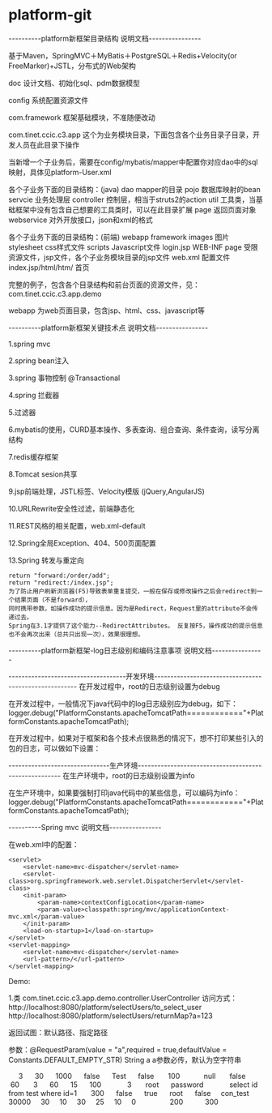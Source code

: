 platform-git
============
----------platform新框架目录结构 说明文档----------------

基于Maven，SpringMVC＋MyBatis＋PostgreSQL＋Redis+Velocity(or FreeMarker)+JSTL，分布式的Web架构

doc   设计文档、初始化sql、pdm数据模型

config  系统配置资源文件

com.framework   框架基础模块，不准随便改动

com.tinet.ccic.c3.app  这个为业务模块目录，下面包含各个业务目录子目录，开发人员在此目录下操作

当新增一个子业务后，需要在config/mybatis/mapper中配置你对应dao中的sql映射，具体见platform-User.xml

各个子业务下面的目录结构：(java)
    dao             mapper的目录
    pojo            数据库映射的bean
    servcie         业务处理层
    controller      控制层，相当于struts2的action
    util            工具类，当基础框架中没有包含自己想要的工具类时，可以在此目录扩展
    page            返回页面对象
    webservice      对外开放接口，json和xml的格式

各个子业务下面的目录结构：(前端)
webapp
    framework
        images              图片
        stylesheet          css样式文件
        scripts             Javascript文件
        login.jsp
    WEB-INF
        page                受限资源文件，jsp文件，各个子业务模块目录的jsp文件
        web.xml             配置文件
    index.jsp/html/htm/     首页


完整的例子，包含各个目录结构和前台页面的资源文件，见：com.tinet.ccic.c3.app.demo

webapp  为web页面目录，包含jsp、html、css、javascript等


----------platform新框架关键技术点 说明文档----------------

1.spring mvc

2.spring bean注入

3.spring 事物控制 @Transactional

4.spring 拦截器

5.过滤器

6.mybatis的使用，CURD基本操作、多表查询、组合查询、条件查询，读写分离结构

7.redis缓存框架

8.Tomcat sesion共享

9.jsp前端处理，JSTL标签、Velocity模版  (jQuery,AngularJS)

10.URLRewrite安全性过滤，前端静态化

11.REST风格的相关配置，web.xml-default

12.Spring全局Exception、404、500页面配置

13.Spring 转发与重定向

    return "forward:/order/add";
    return "redirect:/index.jsp";
    为了防止用户刷新浏览器(F5)导致表单重复提交，一般在保存或修改操作之后会redirect到一个结果页面（不是forward），
    同时携带参数，如操作成功的提示信息。因为是Redirect，Request里的attribute不会传递过去。
    Spring在3.1才提供了这个能力--RedirectAttributes。 反复按F5，操作成功的提示信息也不会再次出来（总共只出现一次），效果很理想。
    


----------platform新框架-log日志级别和编码注意事项 说明文档----------------
  <!--
    从小到大OFF、FATAL、ERROR、WARN、INFO、DEBUG、ALL
    如果root设置为info，则debug级别的日志信息将不被打印出来
    -->

------------------------------------开发环境------------------------------------------------------
在开发过程中，root的日志级别设置为debug

在开发过程中，一般情况下java代码中的log日志级别应为debug，如下：
        logger.debug("PlatformConstants.apacheTomcatPath============"+PlatformConstants.apacheTomcatPath);

在开发过程中，如果对于框架和各个技术点很熟悉的情况下，想不打印某些引入的包的日志，可以做如下设置：
        <logger name="net.sf.json.JSONObject" level="ERROR"/>
        <logger name="org.springframework" level="ERROR"/>


-------------------------------生产环境------------------------------------------------------
在生产环境中，root的日志级别设置为info

在生产环境中，如果要强制打印java代码中的某些信息，可以编码为info：
        logger.debug("PlatformConstants.apacheTomcatPath============"+PlatformConstants.apacheTomcatPath);



----------Spring mvc 说明文档----------------

在web.xml中的配置：

<!-- springMVC的配置 -->
    <servlet>
		<servlet-name>mvc-dispatcher</servlet-name>
		<servlet-class>org.springframework.web.servlet.DispatcherServlet</servlet-class>
        <init-param>
            <param-name>contextConfigLocation</param-name>
            <param-value>classpath:spring/mvc/applicationContext-mvc.xml</param-value>
        </init-param>
        <load-on-startup>1</load-on-startup>
	</servlet>
    <servlet-mapping>
		<servlet-name>mvc-dispatcher</servlet-name>
		<url-pattern>/</url-pattern>
	</servlet-mapping>


Demo:

1.类         com.tinet.ccic.c3.app.demo.controller.UserController
  访问方式：  http://localhost:8080/platform/selectUsers/to_select_user
            http://localhost:8080/platform/selectUsers/returnMap?a=123

返回试图：默认路径、指定路径

参数：@RequestParam(value = "a",required = true,defaultValue = Constants.DEFAULT_EMPTY_STR) String a
    a参数必传，默认为空字符串



<c3p0-config>
  <default-config>
 <!--当连接池中的连接耗尽的时候c3p0一次同时获取的连接数。Default: 3 -->
 <property name="acquireIncrement">3</property>
 
 <!--定义在从数据库获取新连接失败后重复尝试的次数。Default: 30 -->
 <property name="acquireRetryAttempts">30</property>
 
 <!--两次连接中间隔时间，单位毫秒。Default: 1000 -->
 <property name="acquireRetryDelay">1000</property>
 
 <!--连接关闭时默认将所有未提交的操作回滚。Default: false -->
 <property name="autoCommitOnClose">false</property>
 
 <!--c3p0将建一张名为Test的空表，并使用其自带的查询语句进行测试。如果定义了这个参数那么
  属性preferredTestQuery将被忽略。你不能在这张Test表上进行任何操作，它将只供c3p0测试
  使用。Default: null-->
 <property name="automaticTestTable">Test</property>
 
 <!--获取连接失败将会引起所有等待连接池来获取连接的线程抛出异常。但是数据源仍有效
  保留，并在下次调用getConnection()的时候继续尝试获取连接。如果设为true，那么在尝试
  获取连接失败后该数据源将申明已断开并永久关闭。Default: false-->
 <property name="breakAfterAcquireFailure">false</property>
 
 <!--当连接池用完时客户端调用getConnection()后等待获取新连接的时间，超时后将抛出
  SQLException,如设为0则无限期等待。单位毫秒。Default: 0 --> 
 <property name="checkoutTimeout">100</property>
 
 <!--通过实现ConnectionTester或QueryConnectionTester的类来测试连接。类名需制定全路径。
  Default: com.mchange.v2.c3p0.impl.DefaultConnectionTester-->
 <property name="connectionTesterClassName"></property>
 
 <!--指定c3p0 libraries的路径，如果（通常都是这样）在本地即可获得那么无需设置，默认null即可
  Default: null-->
 <property name="factoryClassLocation">null</property>
 
 <!--Strongly disrecommended. Setting this to true may lead to subtle and bizarre bugs. 
  （文档原文）作者强烈建议不使用的一个属性--> 
 <property name="forceIgnoreUnresolvedTransactions">false</property>
 
 <!--每60秒检查所有连接池中的空闲连接。Default: 0 --> 
 <property name="idleConnectionTestPeriod">60</property>
 
 <!--初始化时获取三个连接，取值应在minPoolSize与maxPoolSize之间。Default: 3 --> 
 <property name="initialPoolSize">3</property>
 
 <!--最大空闲时间,60秒内未使用则连接被丢弃。若为0则永不丢弃。Default: 0 -->
 <property name="maxIdleTime">60</property>
 
 <!--连接池中保留的最大连接数。Default: 15 -->
 <property name="maxPoolSize">15</property>
 
 <!--JDBC的标准参数，用以控制数据源内加载的PreparedStatements数量。但由于预缓存的statements
  属于单个connection而不是整个连接池。所以设置这个参数需要考虑到多方面的因素。
  如果maxStatements与maxStatementsPerConnection均为0，则缓存被关闭。Default: 0-->
 <property name="maxStatements">100</property>
 
 <!--maxStatementsPerConnection定义了连接池内单个连接所拥有的最大缓存statements数。Default: 0  -->
 <property name="maxStatementsPerConnection"></property>
 
 <!--c3p0是异步操作的，缓慢的JDBC操作通过帮助进程完成。扩展这些操作可以有效的提升性能
  通过多线程实现多个操作同时被执行。Default: 3--> 
 <property name="numHelperThreads">3</property>
 
 <!--当用户调用getConnection()时使root用户成为去获取连接的用户。主要用于连接池连接非c3p0
  的数据源时。Default: null--> 
 <property name="overrideDefaultUser">root</property>
 
 <!--与overrideDefaultUser参数对应使用的一个参数。Default: null-->
 <property name="overrideDefaultPassword">password</property>
 
 <!--密码。Default: null--> 
 <property name="password"></property>
 
 <!--定义所有连接测试都执行的测试语句。在使用连接测试的情况下这个一显著提高测试速度。注意：
  测试的表必须在初始数据源的时候就存在。Default: null-->
 <property name="preferredTestQuery">select id from test where id=1</property>
 
 <!--用户修改系统配置参数执行前最多等待300秒。Default: 300 --> 
 <property name="propertyCycle">300</property>
 
 <!--因性能消耗大请只在需要的时候使用它。如果设为true那么在每个connection提交的
  时候都将校验其有效性。建议使用idleConnectionTestPeriod或automaticTestTable
  等方法来提升连接测试的性能。Default: false -->
 <property name="testConnectionOnCheckout">false</property>
 
 <!--如果设为true那么在取得连接的同时将校验连接的有效性。Default: false -->
 <property name="testConnectionOnCheckin">true</property>
 
 <!--用户名。Default: null-->
 <property name="user">root</property>
 
 <!--早期的c3p0版本对JDBC接口采用动态反射代理。在早期版本用途广泛的情况下这个参数
  允许用户恢复到动态反射代理以解决不稳定的故障。最新的非反射代理更快并且已经开始
  广泛的被使用，所以这个参数未必有用。现在原先的动态反射与新的非反射代理同时受到
  支持，但今后可能的版本可能不支持动态反射代理。Default: false-->
 <property name="usesTraditionalReflectiveProxies">false</property>
    <property name="automaticTestTable">con_test</property>
    <property name="checkoutTimeout">30000</property>
    <property name="idleConnectionTestPeriod">30</property>
    <property name="initialPoolSize">10</property>
    <property name="maxIdleTime">30</property>
    <property name="maxPoolSize">25</property>
    <property name="minPoolSize">10</property>
    <property name="maxStatements">0</property>
    <user-overrides user="swaldman">
    </user-overrides>
  </default-config>
  <named-config name="dumbTestConfig">
    <property name="maxStatements">200</property>
    <user-overrides user="poop">
      <property name="maxStatements">300</property>
    </user-overrides>
   </named-config>
</c3p0-config>
